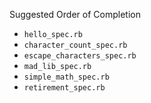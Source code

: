 Suggested Order of Completion

- `hello_spec.rb`
- `character_count_spec.rb`
- `escape_characters_spec.rb`
- `mad_lib_spec.rb`
- `simple_math_spec.rb`
- `retirement_spec.rb`
